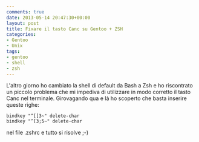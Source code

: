 ```yaml
---
comments: true
date: 2013-05-14 20:47:30+00:00
layout: post
title: Fixare il tasto Canc su Gentoo + ZSH
categories:
- Gentoo
- Unix
tags:
- gentoo
- shell
- zsh
---
```


L'altro giorno ho cambiato la shell di default da Bash a Zsh e ho riscontrato un piccolo problema che mi impediva di utilizzare in modo corretto il tasto Canc nel terminale.
Girovagando qua e là ho scoperto che basta inserire queste righe:


    
    
    bindkey "^[[3~" delete-char
    bindkey "^[3;5~" delete-char
    



nel file .zshrc e tutto si risolve ;-)
